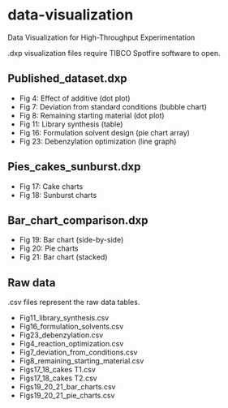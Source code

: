 # data-visualization
Data Visualization for High-Throughput Experimentation

.dxp visualization files require TIBCO Spotfire software to open. 

## Published_dataset.dxp
- Fig 4: Effect of additive (dot plot)
- Fig 7: Deviation from standard conditions (bubble chart)
- Fig 8: Remaining starting material (dot plot)
- Fig 11: Library synthesis (table)
- Fig 16: Formulation solvent design (pie chart array)
- Fig 23: Debenzylation optimization (line graph)

## Pies_cakes_sunburst.dxp
- Fig 17: Cake charts
- Fig 18: Sunburst charts

## Bar_chart_comparison.dxp
- Fig 19: Bar chart (side-by-side)
- Fig 20: Pie charts
- Fig 21: Bar chart (stacked)

## Raw data
.csv files represent the raw data tables. 
- Fig11_library_synthesis.csv
- Fig16_formulation_solvents.csv
- Fig23_debenzylation.csv
- Fig4_reaction_optimization.csv
- Fig7_deviation_from_conditions.csv
- Fig8_remaining_starting_material.csv
- Figs17_18_cakes T1.csv
- Figs17_18_cakes T2.csv
- Figs19_20_21_bar_charts.csv
- Figs19_20_21_pie_charts.csv
